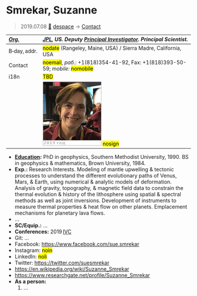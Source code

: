 # Smrekar, Suzanne
> 2019.07.08 [🚀](../index/index.md) [despace](index.md) → [Contact](contact.md)

|*[Org.](contact.md)*|*[JPL](zz_jpl.md), US. Deputy [Principal Investigator](principal_investigator.md). Principal Scientist.*|
|:--|:--|
|B‑day, addr.|<mark>nodate</mark> (Rangeley, Maine, USA) / Sierra Madre, California, USA|
|Contact|<mark>noemail</mark>, *раб.:* +1(818)354-41-92, Fax: +1(818)393-50-59; *mobile:* <mark>nomobile</mark>|
|i18n|<mark>TBD</mark>|
||[![](f/contact/s/smrekar1_photo_thumb.jpg)](f/contact/s/smrekar1_photo.jpg) <mark>nosign</mark>|

   - **[Education](edu.md):** PhD in geophysics, Southern Methodist University, 1990. BS in geophysics & mathematics, Brown University, 1984.
   - **Exp.:** Research Interests. Modeling of mantle upwelling & tectonic processes to understand the different evolutionary paths of Venus, Mars, & Earth, using numerical & analytic models of deformation. Analysis of gravity, topography, & magnetic field data to constrain the thermal evolution & history of the lithosphere using spatial & spectral methods as well as joint inversions. Development of instruments to measure thermal properties & heat flow on other planets. Emplacement mechanisms for planetary lava flows.
   - …
   - **SC/Equip.:** …
   - **Conferences:** 2019 [IVC](ivc_2019.md)
   - Git: …
   - Facebook: <https://www.facebook.com/sue.smrekar>
   - Instagram: <mark>noin</mark>
   - LinkedIn: <mark>noli</mark>
   - Twitter: <https://twitter.com/suesmrekar>
   - <https://en.wikipedia.org/wiki/Suzanne_Smrekar>
   - <https://www.researchgate.net/profile/Suzanne_Smrekar>
   - **As a person:**
      1. …
